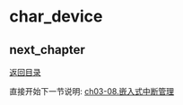 # char_device

## next_chapter

[返回目录](./SUMMARY.md)

直接开始下一节说明: [ch03-08.嵌入式中断管理](./ch03-08.interrput_interaction.md)

